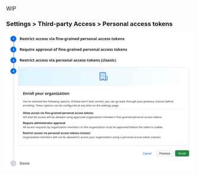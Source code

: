 WIP


### Settings > Third-party Access > Personal access tokens

![Screenshot of Personal access token settings](organization-settings-personal-access-tokens.png?raw=true)
